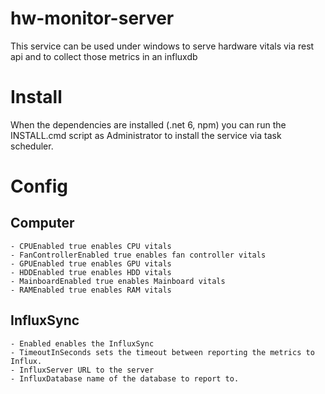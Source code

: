 # hw-monitor-server
This service can be used under windows to serve hardware vitals via rest api and to collect those metrics in an influxdb

# Install
When the dependencies are installed (.net 6, npm) you can run the INSTALL.cmd script as Administrator to install the 
service via task scheduler. 

# Config
## Computer
    - CPUEnabled true enables CPU vitals
    - FanControllerEnabled true enables fan controller vitals
    - GPUEnabled true enables GPU vitals
    - HDDEnabled true enables HDD vitals
    - MainboardEnabled true enables Mainboard vitals
    - RAMEnabled true enables RAM vitals

## InfluxSync
    - Enabled enables the InfluxSync
    - TimeoutInSeconds sets the timeout between reporting the metrics to Influx.
    - InfluxServer URL to the server
    - InfluxDatabase name of the database to report to.